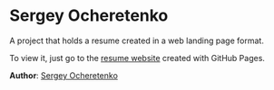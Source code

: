 # Sergey Ocheretenko

A project that holds a resume created in a web landing page format. 

To view it, just go to the [resume website](https://sergeyocheretenko.github.io/Resume/) created with GitHub Pages.

**Author**: [Sergey Ocheretenko](https://github.com/SergeyOcheretenko)